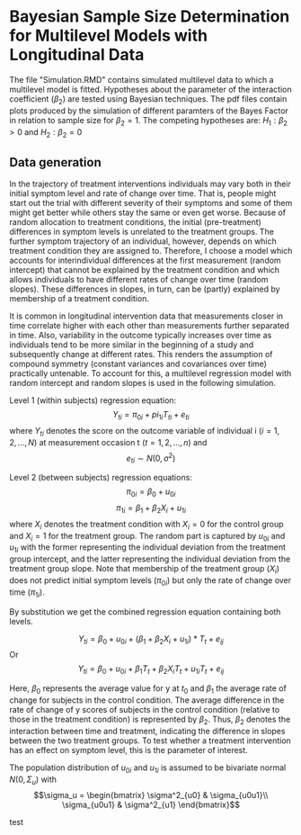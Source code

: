 # Bayesian Sample Size Determination for Multilevel Models with Longitudinal Data

The file "Simulation.RMD" contains simulated multilevel data to which a multilevel model is fitted. Hypotheses about the parameter of the interaction coefficient ($\beta_2$) are tested using Bayesian techniques. The pdf files contain plots produced by the simulation of different paramters of the Bayes Factor in relation to sample size for $\beta_2=1$. The competing hypotheses are: $H_1: \beta_2>0$ and $H_2: \beta_2=0$ 

## Data generation

In the trajectory of treatment interventions individuals may vary both in their initial symptom level and rate of change over time. That is, people might start out the trial with different severity of their symptoms and some of them might get better while others stay the same or even get worse. Because of random allocation to treatment conditions, the initial (pre-treatment) differences in symptom levels is unrelated to the treatment groups. The further symptom trajectory of an individual, however, depends on which treatment condition they are assigned to. Therefore, I choose a model which accounts for interindividual differences at the first measurement (random intercept) that cannot be explained by the treatment condition and which allows individuals to have different rates of change over time (random slopes). These differences in slopes, in turn, can be (partly) explained by membership of a treatment condition. 

It is common in longitudinal intervention data that measurements closer in time correlate higher with each other than measurements further separated in time. Also, variability in the outcome typically increases over time as individuals tend to be more similar in the beginning of a study and subsequently change at different rates. This renders the assumption of compound symmetry (constant variances and covariances over time) practically untenable. To account for this, a multilevel regression model with random intercept and random slopes is used in the following simulation.  

Level 1 (within subjects) regression equation: 
$$Y_{ti} = \pi_{0i} + pi_{1i}T_{ti} + e_{ti}$$ where $Y_{ti}$ denotes the score on the outcome variable of individual i ($i=1,2,...,N$) at measurement occasion t ($t=1,2,...,n$) and $$e_{ti} \sim N(0, \sigma^2)$$

Level 2 (between subjects) regression equations: 
$$\pi_{0i} = \beta_0 + u_{0i}$$ 
$$\pi_{1i} = \beta_1 + \beta_2 X_i + u_{1i}$$ where $X_i$ denotes the treatment condition with $X_i=0$ for the control group and $X_i=1$ for the treatment group. The random part is captured by $u_{0i}$ and $u_{1i}$ with the former representing the individual deviation from the treatment group intercept, and the latter representing the individual deviation from the treatment group slope. Note that membership of the treatment group ($X_i$) does not predict initial symptom levels ($\pi_{0i}$) but only the rate of change over time ($\pi_{1i}$).

By substitution we get the combined regression equation containing both levels.

$$Y_{ti} = \beta_0 + u_{0i} + (\beta_1 + \beta_2 X_i + u_{1i})*T_t + e_{ij}$$
Or
$$Y_{ti} = \beta_0 + u_{0i} + \beta_1 T_t + \beta_2 X_i T_t + u_{1i} T_t + e_{ij}$$

Here, $\beta_0$ represents the average value for y at $t_0$ and $\beta_1$ the average rate of change for subjects in the control condition. The average difference in the rate of change of y scores of subjects in the control condition (relative to those in the treatment condition) is represented by $\beta_2$. Thus, $\beta_2$ denotes the interaction between time and treatment, indicating the difference in slopes between the two treatment groups. To test whether a treatment intervention has an effect on symptom level, this is the parameter of interest. 

The population distribution of $u_{0i}$ and $u_{1i}$ is assumed to be bivariate normal $N(0, \Sigma_u)$ with
$$\sigma_u = \begin{bmatrix} \sigma^2_{u0} & \sigma_{u0u1}\\
\sigma_{u0u1} & \sigma^2_{u1}
\end{bmatrix}$$

test  



